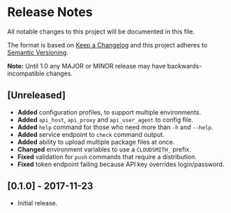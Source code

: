 # Release Notes

All notable changes to this project will be documented in this file.

The format is based on [Keep a Changelog](http://keepachangelog.com/en/1.0.0/)
and this project adheres to [Semantic Versioning](http://semver.org/spec/v2.0.0.html).

**Note:** Until 1.0 any MAJOR or MINOR release may have backwards-incompatible changes.

## [Unreleased]

- **Added** configuration profiles, to support multiple environments.
- **Added** `api_host`, `api_proxy` and `api_user_agent` to config file.
- **Added** `help` command for those who need more than `-h` and `--help`.
- **Added** service endpoint to `check` command output.
- **Added** ability to upload multiple package files at once.
- **Changed** environment variables to use a `CLOUDSMITH_` prefix.
- **Fixed** validation for `push` commands that require a distribution.
- **Fixed** token endpoint failing because API key overrides login/password.

## [0.1.0] - 2017-11-23

- Initial release.
